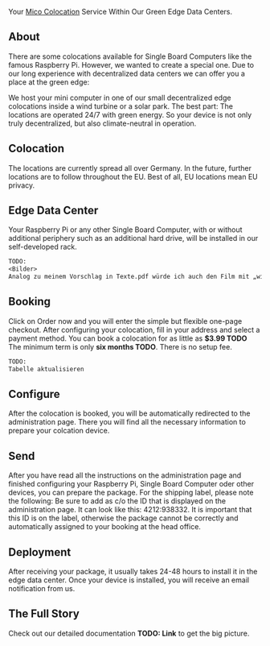 Your [Mico Colocation](https://micro-colocation.com) Service Within Our Green Edge Data Centers.

## About

There are some colocations available for Single Board Computers like the famous Raspberry Pi. However, we wanted to create a special one. Due to our long experience with decentralized data centers we can offer you a place at the green edge:

We host your mini computer in one of our small decentralized edge colocations inside a wind turbine or a solar park. The best part: The locations are operated 24/7 with green energy. So your device is not only truly decentralized, but also climate-neutral in operation.


## Colocation

The locations are currently spread all over Germany. In the future, further locations are to follow throughout the EU.
Best of all, EU locations mean EU privacy.


## Edge Data Center

Your Raspberry Pi or any other Single Board Computer, with or without additional periphery such as an additional hard drive, will be installed in our self-developed rack.

```txt
TODO:
<Bilder>
Analog zu meinem Vorschlag in Texte.pdf würde ich auch den Film mit „wie unsere B2B AI Instanzen“ Kommentar integrieren.
```


## Booking

Click on Order now and you will enter the simple but flexible one-page checkout. After configuring your colocation, fill in your address and select a payment method. You can book a colocation for as little as **$3.99 TODO** The minimum term is only **six months TODO**. There is no setup fee.

```txt
TODO:
Tabelle aktualisieren
```


## Configure

After the colocation is booked, you will be automatically redirected to the administration page. There you will find all the necessary information to prepare your colcation device.



## Send

After you have read all the instructions on the administration page and finished configuring your Raspberry Pi, Single Board Computer oder other devices, you can prepare the package. For the shipping label, please note the following: Be sure to add as c/o the ID that is displayed on the administration page. It can look like this: 4212:938332. It is important that this ID is on the label, otherwise the package cannot be correctly and automatically assigned to your booking at the head office.


## Deployment

After receiving your package, it usually takes 24-48 hours to install it in the edge data center. Once your device is installed, you will receive an email notification from us.


## The Full Story

Check out our detailed documentation **TODO: Link** to get the big picture.


